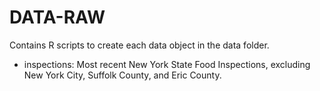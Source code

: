 # DATA-RAW

Contains R scripts to create each data object in the data folder.

- inspections: Most recent New York State Food Inspections, excluding New York
  City, Suffolk County, and Eric County.
